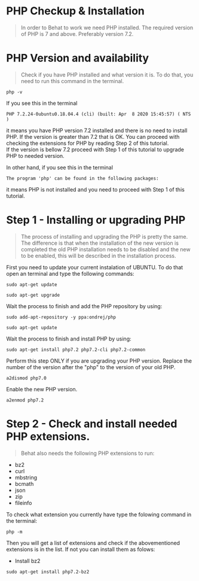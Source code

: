 # PHP Checkup & Installation
> In order to Behat to work we need PHP installed. The required version of PHP is 7 and above. Preferably version 7.2.

# PHP Version and availability
> Check if you have PHP installed and what version it is. To do that, you need to run this command in the terminal.
```
php -v
```
If you see this in the terminal
```
PHP 7.2.24-0ubuntu0.18.04.4 (cli) (built: Apr  8 2020 15:45:57) ( NTS )
```
it means you have PHP version 7.2 installed and there is no need to install PHP. If the version is greater than 7.2 that is OK. You can proceed with checking the extensions for PHP by reading Step 2 of this tutorial.  
If the version is bellow 7.2 proceed with Step 1 of this tutorial to upgrade PHP to needed version. 

In other hand, if you see this in the terminal 
```
The program 'php' can be found in the following packages:
```
it means PHP is not installed and you need to proceed with Step 1 of this tutorial.

# Step 1 - Installing or upgrading PHP
> The process of installing and upgrading the PHP is pretty the same. The difference is that when the installation of the new version is completed the old PHP installation needs to be disabled and the new to be enabled, this will be described in the installation process. 

First you need to update your current instalation of UBUNTU. To do that open an terminal and type the following commands:
```
sudo apt-get update
```
```
sudo apt-get upgrade
```
Wait the process to finish and add the PHP repository by using:
```
sudo add-apt-repository -y ppa:ondrej/php
```
```
sudo apt-get update
```
Wait the process to finish and install PHP by using:
```
sudo apt-get install php7.2 php7.2-cli php7.2-common
```
Perform this step ONLY if you are upgrading your PHP version. Replace the number of the version after the "php" to the version of your old PHP. 
```
a2dismod php7.0
```
Enable the new PHP version.
```
a2enmod php7.2
```

# Step 2 - Check and install needed PHP extensions.
> Behat also needs the following PHP extensions to run:

- bz2
- curl
- mbstring
- bcmath
- json
- zip
- fileinfo

To check what extension you currently have type the folowing command in the terminal:
```
php -m
```
Then you will get a list of extensions and check if the abovementioned extensions is in the list. If not you can install them as folows:
- Install bz2
```
sudo apt-get install php7.2-bz2
```

